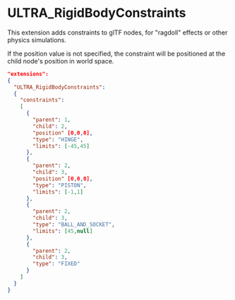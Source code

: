 # ULTRA_RigidBodyConstraints

This extension adds constraints to glTF nodes, for "ragdoll" effects or other physics simulations.

If the position value is not specified, the constraint will be positioned at the child node's position in world space.


```json
"extensions":
{
  "ULTRA_RigidBodyConstraints":
  {
    "constraints":
    [
      {
        "parent": 1,
        "child": 2,
        "position" [0,0,0],
        "type": "HINGE",
        "limits": [-45,45]
      },
      {
        "parent": 2,
        "child": 3,
        "position" [0,0,0],
        "type": "PISTON",
        "limits": [-1,1]
      },
      {
        "parent": 2,
        "child": 3,
        "type": "BALL_AND_SOCKET",
        "limits": [45,null]
      },
      {
        "parent": 2,
        "child": 3,
        "type": "FIXED"
      }       
    ]
  }
}
```
